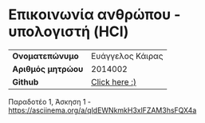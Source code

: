 # Επικοινωνία ανθρώπου - υπολογιστή (HCI)

|        |       |
| ------ | ------ |
| **Ονοματεπώνυμο** | Ευάγγελος Κάιρας |
| **Αριθμός μητρώου** | 2014002 |
| **Github** | [Click here :)](https://github.com/VaggelisKair/hci/tree/master/projects) |

Παραδοτέο 1, Άσκηση 1 - 
  https://asciinema.org/a/qldEWNkmkH3xlFZAM3hsFQX4a
